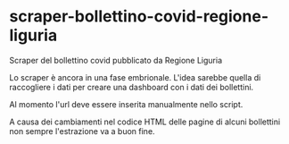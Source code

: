 # scraper-bollettino-covid-regione-liguria
Scraper del bollettino covid pubblicato da Regione Liguria

Lo scraper è ancora in una fase embrionale. 
L'idea sarebbe quella di raccogliere i dati per creare una dashboard con i dati dei bollettini.

Al momento l'url deve essere inserita manualmente nello script.

A causa dei cambiamenti nel codice HTML delle pagine di alcuni bollettini non sempre l'estrazione va a buon fine.
